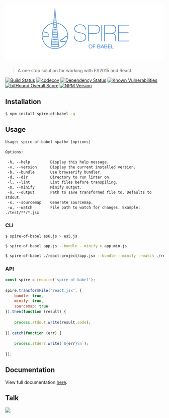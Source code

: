 # ![Spire of Babel](logo.png)

> A one stop solution for working with ES2015 and React.

[![Build Status](https://travis-ci.org/neogeek/spire-of-babel.svg?branch=master)](https://travis-ci.org/neogeek/spire-of-babel)
[![codecov](https://img.shields.io/codecov/c/github/neogeek/spire-of-babel/master.svg)](https://codecov.io/gh/neogeek/spire-of-babel)
[![Dependency Status](https://david-dm.org/neogeek/spire-of-babel.svg)](https://david-dm.org/neogeek/spire-of-babel)
[![Known Vulnerabilities](https://snyk.io/test/npm/spire-of-babel/badge.svg)](https://snyk.io/test/npm/spire-of-babel)
[![bitHound Overall Score](https://www.bithound.io/github/neogeek/spire-of-babel/badges/score.svg)](https://www.bithound.io/github/neogeek/spire-of-babel)
[![NPM Version](http://img.shields.io/npm/v/spire-of-babel.svg?style=flat)](https://www.npmjs.org/package/spire-of-babel)

## Installation

```bash
$ npm install spire-of-babel -g
```

## Usage

```
Usage: spire-of-babel <path> [options]

Options:

 -h, --help         Display this help message.
 -v, --version      Display the current installed version.
 -b, --bundle       Use browserify bundler.
 -d, --dir          Directory to run linter on.
 -l, --lint         Lint files before transpiling.
 -m, --minify       Minify output.
 -o, --output       Path to save transformed file to. Defaults to stdout.
 -s, --sourcemap    Generate sourcemap.
 -w, --watch        File path to watch for changes. Example: ./test/**/*.jsx
```

### CLI

```bash
$ spire-of-babel es6.js > es5.js
```

```bash
$ spire-of-babel app.js --bundle --minify > app.min.js
```

```bash
$ spire-of-babel ./react-project/app.jsx --bundle --minify --watch ./react-project/**/*.jsx --output ./react-project/app.min.js
```

### API

```javascript
const spire = require('spire-of-babel');

spire.transformFile('react.jsx', {
    bundle: true,
    minify: true,
    sourcemap: true
}).then(function (result) {

    process.stdout.write(result.code);

}).catch(function (err) {

    process.stderr.write(`${err}\n`);

});
```

## Documentation

View full documentation [here](DOCUMENTATION.md).

## Talk

[![](http://i.imgur.com/2ST0FoI.png)](https://speakerdeck.com/neogeek/intro-to-es2015)
